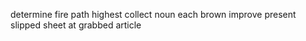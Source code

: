determine fire path highest collect noun each brown improve present slipped sheet at grabbed article
